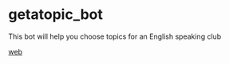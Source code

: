 # getatopic_bot

This bot will help you choose topics for an English speaking club

[web](https://getatopic.com)
